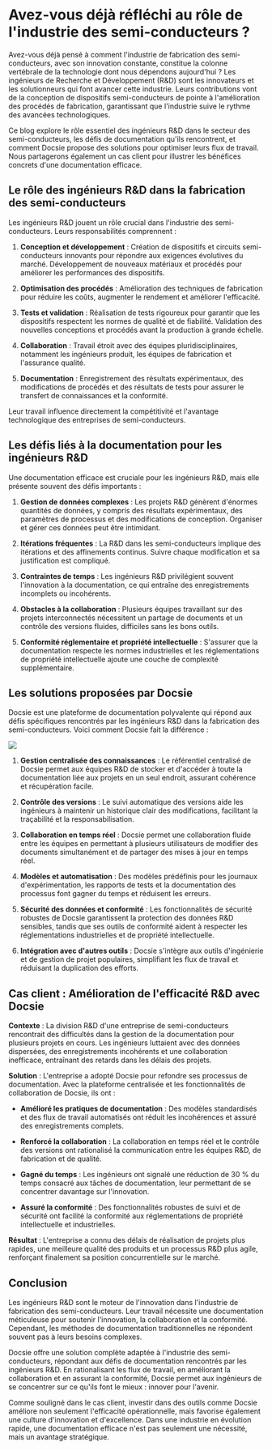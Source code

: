 # Avez-vous déjà réfléchi au rôle de l'industrie des semi-conducteurs ?

Avez-vous déjà pensé à comment l'industrie de fabrication des semi-conducteurs, avec son innovation constante, constitue la colonne vertébrale de la technologie dont nous dépendons aujourd'hui ? Les ingénieurs de Recherche et Développement (R&D) sont les innovateurs et les solutionneurs qui font avancer cette industrie. Leurs contributions vont de la conception de dispositifs semi-conducteurs de pointe à l'amélioration des procédés de fabrication, garantissant que l'industrie suive le rythme des avancées technologiques.

Ce blog explore le rôle essentiel des ingénieurs R&D dans le secteur des semi-conducteurs, les défis de documentation qu'ils rencontrent, et comment Docsie propose des solutions pour optimiser leurs flux de travail. Nous partagerons également un cas client pour illustrer les bénéfices concrets d'une documentation efficace.

## Le rôle des ingénieurs R&D dans la fabrication des semi-conducteurs

Les ingénieurs R&D jouent un rôle crucial dans l'industrie des semi-conducteurs. Leurs responsabilités comprennent :

1. **Conception et développement** :
Création de dispositifs et circuits semi-conducteurs innovants pour répondre aux exigences évolutives du marché.
Développement de nouveaux matériaux et procédés pour améliorer les performances des dispositifs.

2. **Optimisation des procédés** :
Amélioration des techniques de fabrication pour réduire les coûts, augmenter le rendement et améliorer l'efficacité.

3. **Tests et validation** :
Réalisation de tests rigoureux pour garantir que les dispositifs respectent les normes de qualité et de fiabilité.
Validation des nouvelles conceptions et procédés avant la production à grande échelle.

4. **Collaboration** :
Travail étroit avec des équipes pluridisciplinaires, notamment les ingénieurs produit, les équipes de fabrication et l'assurance qualité.

5. **Documentation** :
Enregistrement des résultats expérimentaux, des modifications de procédés et des résultats de tests pour assurer le transfert de connaissances et la conformité.

Leur travail influence directement la compétitivité et l'avantage technologique des entreprises de semi-conducteurs.

## Les défis liés à la documentation pour les ingénieurs R&D

Une documentation efficace est cruciale pour les ingénieurs R&D, mais elle présente souvent des défis importants :

1. **Gestion de données complexes** : Les projets R&D génèrent d'énormes quantités de données, y compris des résultats expérimentaux, des paramètres de processus et des modifications de conception. Organiser et gérer ces données peut être intimidant.

2. **Itérations fréquentes** : La R&D dans les semi-conducteurs implique des itérations et des affinements continus. Suivre chaque modification et sa justification est compliqué.

3. **Contraintes de temps** : Les ingénieurs R&D privilégient souvent l'innovation à la documentation, ce qui entraîne des enregistrements incomplets ou incohérents.

4. **Obstacles à la collaboration** : Plusieurs équipes travaillant sur des projets interconnectés nécessitent un partage de documents et un contrôle des versions fluides, difficiles sans les bons outils.

5. **Conformité réglementaire et propriété intellectuelle** : S'assurer que la documentation respecte les normes industrielles et les réglementations de propriété intellectuelle ajoute une couche de complexité supplémentaire.

## Les solutions proposées par Docsie

Docsie est une plateforme de documentation polyvalente qui répond aux défis spécifiques rencontrés par les ingénieurs R&D dans la fabrication des semi-conducteurs. Voici comment Docsie fait la différence :

![](https://cdn.docsie.io/workspace_PxAvC1Uenuc7ad6H3/doc_wn84Jkoc6hIMTO2eE/file_SjL9A0ov6zyBTTKHp/image_0eb3dfe8-33da-222d-f8a9-653bd0e34305.jpg)

1. **Gestion centralisée des connaissances** : Le référentiel centralisé de Docsie permet aux équipes R&D de stocker et d'accéder à toute la documentation liée aux projets en un seul endroit, assurant cohérence et récupération facile.

2. **Contrôle des versions** : Le suivi automatique des versions aide les ingénieurs à maintenir un historique clair des modifications, facilitant la traçabilité et la responsabilisation.

3. **Collaboration en temps réel** : Docsie permet une collaboration fluide entre les équipes en permettant à plusieurs utilisateurs de modifier des documents simultanément et de partager des mises à jour en temps réel.

4. **Modèles et automatisation** : Des modèles prédéfinis pour les journaux d'expérimentation, les rapports de tests et la documentation des processus font gagner du temps et réduisent les erreurs.

5. **Sécurité des données et conformité** : Les fonctionnalités de sécurité robustes de Docsie garantissent la protection des données R&D sensibles, tandis que ses outils de conformité aident à respecter les réglementations industrielles et de propriété intellectuelle.

6. **Intégration avec d'autres outils** : Docsie s'intègre aux outils d'ingénierie et de gestion de projet populaires, simplifiant les flux de travail et réduisant la duplication des efforts.

## Cas client : Amélioration de l'efficacité R&D avec Docsie

**Contexte** : La division R&D d'une entreprise de semi-conducteurs rencontrait des difficultés dans la gestion de la documentation pour plusieurs projets en cours. Les ingénieurs luttaient avec des données dispersées, des enregistrements incohérents et une collaboration inefficace, entraînant des retards dans les délais des projets.

**Solution** : L'entreprise a adopté Docsie pour refondre ses processus de documentation. Avec la plateforme centralisée et les fonctionnalités de collaboration de Docsie, ils ont :

* **Amélioré les pratiques de documentation** : Des modèles standardisés et des flux de travail automatisés ont réduit les incohérences et assuré des enregistrements complets.

* **Renforcé la collaboration** : La collaboration en temps réel et le contrôle des versions ont rationalisé la communication entre les équipes R&D, de fabrication et de qualité.

* **Gagné du temps** : Les ingénieurs ont signalé une réduction de 30 % du temps consacré aux tâches de documentation, leur permettant de se concentrer davantage sur l'innovation.

* **Assuré la conformité** : Des fonctionnalités robustes de suivi et de sécurité ont facilité la conformité aux réglementations de propriété intellectuelle et industrielles.

**Résultat** : L'entreprise a connu des délais de réalisation de projets plus rapides, une meilleure qualité des produits et un processus R&D plus agile, renforçant finalement sa position concurrentielle sur le marché.

## Conclusion

Les ingénieurs R&D sont le moteur de l'innovation dans l'industrie de fabrication des semi-conducteurs. Leur travail nécessite une documentation méticuleuse pour soutenir l'innovation, la collaboration et la conformité. Cependant, les méthodes de documentation traditionnelles ne répondent souvent pas à leurs besoins complexes.

Docsie offre une solution complète adaptée à l'industrie des semi-conducteurs, répondant aux défis de documentation rencontrés par les ingénieurs R&D. En rationalisant les flux de travail, en améliorant la collaboration et en assurant la conformité, Docsie permet aux ingénieurs de se concentrer sur ce qu'ils font le mieux : innover pour l'avenir.

Comme souligné dans le cas client, investir dans des outils comme Docsie améliore non seulement l'efficacité opérationnelle, mais favorise également une culture d'innovation et d'excellence. Dans une industrie en évolution rapide, une documentation efficace n'est pas seulement une nécessité, mais un avantage stratégique.